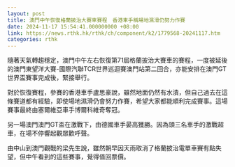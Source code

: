```yaml
---
layout: post
title: 澳門中午恢復格蘭披治大賽車賽程　香港車手稱場地濕滑仍努力作賽
date: 2024-11-17 15:54:41.000000000 +08:00
link: https://news.rthk.hk/rthk/ch/component/k2/1779568-20241117.htm
categories: rthk
---
```


隨著天氣轉趨穩定，澳門中午左右恢復第71屆格蘭披治大賽車的賽程，一度被延後的澳門東望洋大賽-國際汽聯TCR世界巡迴賽澳門站第二回合，亦能安排在澳門GT世界盃賽事完成後，緊接舉行。

對於恢復賽程，參賽的香港車手盧思豪說，雖然地面仍然有水漬，但自己過去在這條賽道都有經驗，即使場地濕滑仍會努力作賽，希望大家都能順利完成賽事。這場賽事最終由塞爾維亞車手博爾科維奇奪冠。

另一場澳門澳門GT盃在激戰下，由德國車手晏高獲勝。因為頭三名車手的激戰超車，在場不停響起觀眾歡呼聲。

由中山到澳門觀戰的梁先生說，雖然朝早因天雨取消了格蘭披治電單車賽有點失望，但中午看到的這些賽事，覺得值回票價。

